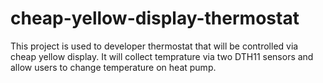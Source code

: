 # cheap-yellow-display-thermostat
This project is used to developer thermostat that will be controlled via cheap yellow display. It will collect temprature via two DTH11 sensors and allow users to change temperature on heat pump.

